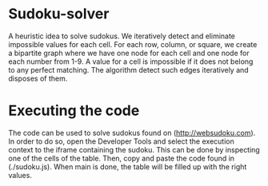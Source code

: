 # Sudoku-solver
A heuristic idea to solve sudokus. We iteratively detect and eliminate impossible values for each cell. For each row, column, or square, we create a bipartite graph where we have one node for each cell and one node for each number from 1-9. A value for a cell is impossible if it does not belong to any perfect matching. The algorithm detect such edges iteratively and disposes of them.

# Executing the code
The code can be used to solve sudokus found on (http://websudoku.com). In order to do so, open the Developer Tools and select the execution context to the iframe containing the sudoku. This can be done by inspecting one of the cells of the table. Then, copy and paste the code found in (./sudoku.js). When main is done, the table will be filled up with the right values.
